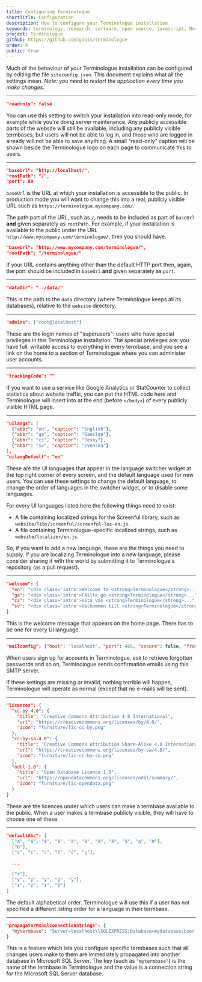 ```yaml
---
title: Configuring Terminologue
shortTitle: Configuration
description: How to configure your Terminologue installation
keywords: terminology, research, software, open source, javascript, Node JS, Fiontar & Scoil na Gaeilge, DCU
project: Terminologue
github: https://github.com/gaois/terminologue
order: 4
public: true
---
```


Much of the behaviour of your Terminologue installation can be configured by editing the file `siteconfig.json`. This document explains what all the settings mean. *Note: you need to restart the application every time you make changes.*

---

```json
"readonly": false
```

You can use this setting to switch your installation into read-only mode, for example while you're doing server maintenance. Any publicly accessible parts of the website will still be available, including any publicly visible termbases, but users will not be able to log in, and those who are logged in already will not be able to save anything. A small "read-only" caption will be shown beside the Terminologue logo on each page to communicate this to users.

---

```json
"baseUrl": "http://localhost/",
"rootPath": "/",
"port": 80
```

`baseUrl` is the URL at which your installation is accessible to the public. In production mode you will want to change this into a real, publicly visible URL such as `https://terminologue.mycompany.com/`.

The path part of the URL, such as `/`, needs to be included as part of `baseUrl` **and** given separately as `rootPath`. For example, if your installation is available to the public under the URL `http://www.mycompany.com/terminologue/`, then you should have:

```json
"baseUrl": "http://www.mycompany.com/terminologue/",
"rootPath": "/terminologue/"
```

If your URL contains anything other than the default HTTP port then, again, the port should be included in `baseUrl` **and** given separately as `port`.

---

```json
"dataDir": "../data/"
```

This is the path to the `data` directory (where Terminologue keeps all its databases), relative to the `website` directory.

---

```json
"admins": ["root@localhost"]
```

These are the login names of "superusers": users who have special privileges in this Terminologue installation. The special privileges are: you have full, writable access to everything in every termbase, and you see a link on the home to a section of Terminologue where you can administer user accounts.

---

```json
"trackingCode": ""
```

If you want to use a service like Google Analytics or StatCounter to collect statistics about website traffic, you can put the HTML code here and Terminologue will insert into at the end (before `</body>`) of every publicly visible HTML page.

---

```json
"uilangs": [
  {"abbr": "en", "caption": "English"},
  {"abbr": "ga", "caption": "Gaeilge"},
  {"abbr": "cs", "caption": "česky"},
  {"abbr": "sv", "caption": "svenska"}
],
"uilangDefault": "en"
```

These are the UI languages that appear in the language switcher widget at the top right corner of every screen, and the default language used for new users. You can use these settings to change the default language, to change the order of languages in the switcher widget, or to disable some languages.

For every UI languages listed here the following things need to exist:

- A file containing localized strings for the Screenful library, such as `website/libs/screenful/screenful-loc-en.js`.
- A file containing Terminologue-specific localized strings, such as `website/localizer/en.js`.

So, if you want to add a new language, these are the things you need to supply. If you are localizing Terminologue into a new language, please consider sharing it with the world by submitting it to Terminologue's repository (as a pull request).

---

```json
"welcome": {
  "en": "<div class='intro'>Welcome to <strong>Terminologue</strong>...",
  "ga": "<div class='intro'>Fáilte go <strong>Terminologue</strong>...",
  "cs": "<div class='intro'>Vítá vás <strong>Terminologue</strong>...",
  "sv": "<div class='intro'>Välkommen till <strong>Terminologue</strong>..."
}
```

This is the welcome message that appears on the home page. There has to be one for every UI language.

---

```json
"mailconfig": {"host": "localhost", "port": 465, "secure": false, "from": "noreply@localhost"}
```

When users sign up for accounts in Terminologue, ask to retrieve forgotten passwords and so on, Terminologue sends confirmation emails using this SMTP server.

If these settings are missing or invalid, nothing terrible will happen, Terminologue will operate as normal (except that no e-mails will be sent).

---

```json
"licences": {
  "cc-by-4.0": {
    "title": "Creative Commons Attribution 4.0 International",
    "url": "https://creativecommons.org/licenses/by/4.0/",
    "icon": "furniture/lic-cc-by.png"
  },
  "cc-by-sa-4.0": {
    "title": "Creative Commons Attribution Share-Alike 4.0 International",
    "url": "https://creativecommons.org/licenses/by-sa/4.0/",
    "icon": "furniture/lic-cc-by-sa.png"
  },
  "odbl-1.0": {
    "title": "Open Database Licence 1.0",
    "url": "https://opendatacommons.org/licenses/odbl/summary/",
    "icon": "furniture/lic-opendata.png"
  }
}
```

These are the licences under which users can make a termbase available to the public. When a user makes a termbase publicly visible, they will have to choose one of these.

---

```json
"defaultAbc": [
  ["a", "á", "à", "â", "ä", "ă", "ā", "ã", "å", "ą", "æ"],
  ["b"],
  ["c", "ć", "ċ", "ĉ", "č", "ç"],

  ...

  ["x"],
  ["y", "ý", "ỳ", "ŷ", "ÿ"],
  ["z", "ź", "ż", "ž"]
]
```

The default alphabetical order. Terminologue will use this if a user has not specified a different listing order for a language in their termbase.

---

```json
"propagatorMsSqlConnectionStrings": {
  "mytermbase": "Server=localhost\\SQLEXPRESS;Database=mydatabase;User Id=myname;Password=mypassword"
}
```

This is a feature which lets you configure specific termbases such that all changes users make to them are immediately propagated into another database in Microsoft SQL Server. The key (such as `"mytermbase"`) is the name of the termbase in Terminologue and the value is a connection string for the Microsoft SQL Server database.
